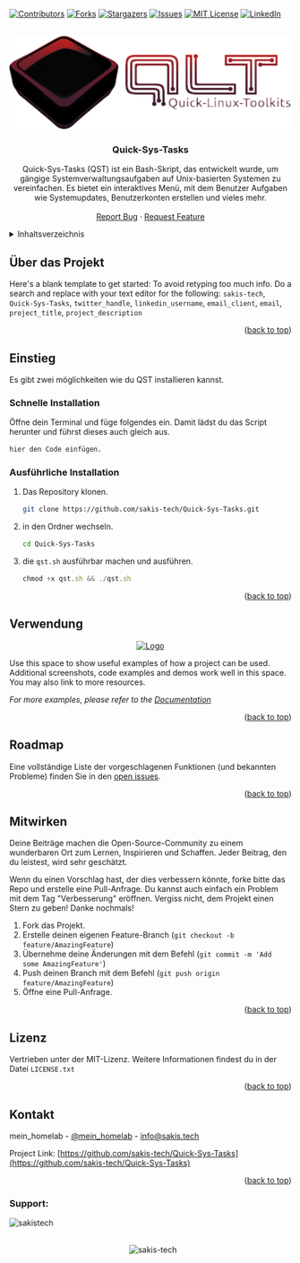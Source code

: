 <!-- Improved compatibility of back to top link: See: https://github.com/othneildrew/Best-README-Template/pull/73 -->
<a name="readme-top"></a>
<!--
*** Thanks for checking out the Best-README-Template. If you have a suggestion
*** that would make this better, please fork the repo and create a pull request
*** or simply open an issue with the tag "enhancement".
*** Don't forget to give the project a star!
*** Thanks again! Now go create something AMAZING! :D
-->



<!-- PROJECT SHIELDS -->
<!--
*** I'm using markdown "reference style" links for readability.
*** Reference links are enclosed in brackets [ ] instead of parentheses ( ).
*** See the bottom of this document for the declaration of the reference variables
*** for contributors-url, forks-url, etc. This is an optional, concise syntax you may use.
*** https://www.markdownguide.org/basic-syntax/#reference-style-links
-->
[![Contributors][contributors-shield]][contributors-url]
[![Forks][forks-shield]][forks-url]
[![Stargazers][stars-shield]][stars-url]
[![Issues][issues-shield]][issues-url]
[![MIT License][license-shield]][license-url]
[![LinkedIn][linkedin-shield]][linkedin-url]



<!-- PROJECT LOGO -->
<br />
<div align="center">
  <a href="https://github.com/sakis-tech/Quick-Sys-Tasks">
    <img src="images/logo.png" alt="Logo" width="504" height="167">
  </a>

<h3 align="center">Quick-Sys-Tasks</h3>

  <p align="center">
    Quick-Sys-Tasks (QST) ist ein Bash-Skript, das entwickelt wurde, um gängige Systemverwaltungsaufgaben auf Unix-basierten Systemen zu vereinfachen. Es bietet ein interaktives Menü, mit dem Benutzer Aufgaben wie Systemupdates, Benutzerkonten erstellen und vieles mehr.
    <br />
    <br />
    <a href="https://github.com/sakis-tech/Quick-Sys-Tasks/issues">Report Bug</a>
    ·
    <a href="https://github.com/sakis-tech/Quick-Sys-Tasks/issues">Request Feature</a>
  </p>
</div>



<!-- TABLE OF CONTENTS -->
<details>
  <summary>Inhaltsverzeichnis</summary>
  <ol>
    <li>
      <a href="#about-the-project">Über das Projekt</a>
    </li>
    <li>
      <a href="#getting-started">Einstieg</a>
      <ul>
        <li><a href="#prerequisites">Prerequisites</a></li>
        <li><a href="#installation">Installation</a></li>
      </ul>
    </li>
    <li><a href="#usage">Usage</a></li>
    <li><a href="#roadmap">Roadmap</a></li>
    <li><a href="#contributing">Contributing</a></li>
    <li><a href="#license">License</a></li>
    <li><a href="#contact">Contact</a></li>
    <li><a href="#acknowledgments">Acknowledgments</a></li>
  </ol>
</details>



<!-- ABOUT THE PROJECT -->
## Über das Projekt

Here's a blank template to get started: To avoid retyping too much info. Do a search and replace with your text editor for the following: `sakis-tech`, `Quick-Sys-Tasks`, `twitter_handle`, `linkedin_username`, `email_client`, `email`, `project_title`, `project_description`

<p align="right">(<a href="#readme-top">back to top</a>)</p>

<!-- GETTING STARTED -->
## Einstieg

Es gibt zwei möglichkeiten wie du QST installieren kannst.



### Schnelle Installation

Öffne dein Terminal und füge folgendes ein. Damit lädst du das Script herunter und führst dieses auch gleich aus.
  ```sh
  hier den Code einfügen.
  ```

### Ausführliche Installation

1. Das Repository klonen.
   ```sh
   git clone https://github.com/sakis-tech/Quick-Sys-Tasks.git
   ```
2. in den Ordner wechseln.
   ```sh
   cd Quick-Sys-Tasks
   ```
3. die `qst.sh` ausführbar machen und ausführen.
   ```js
   chmod +x qst.sh && ./qst.sh
   ```

<p align="right">(<a href="#readme-top">back to top</a>)</p>



<!-- USAGE EXAMPLES -->
## Verwendung

<div align="center">
  <a href="https://github.com/sakis-tech/Quick-Sys-Tasks">
    <img src="images/qst.png" alt="Logo" width="734" height="536">
  </a>
</div>

Use this space to show useful examples of how a project can be used. Additional screenshots, code examples and demos work well in this space. You may also link to more resources.

_For more examples, please refer to the [Documentation](https://example.com)_

<p align="right">(<a href="#readme-top">back to top</a>)</p>



<!-- ROADMAP -->
## Roadmap

Eine vollständige Liste der vorgeschlagenen Funktionen (und bekannten Probleme) finden Sie in den [open issues](https://github.com/sakis-tech/Quick-Sys-Tasks/issues).

<p align="right">(<a href="#readme-top">back to top</a>)</p>



<!-- CONTRIBUTING -->
## Mitwirken

Deine Beiträge machen die Open-Source-Community zu einem wunderbaren Ort zum Lernen, Inspirieren und Schaffen. Jeder Beitrag, den du leistest, wird sehr geschätzt.

Wenn du einen Vorschlag hast, der dies verbessern könnte, forke bitte das Repo und erstelle eine Pull-Anfrage. Du kannst auch einfach ein Problem mit dem Tag "Verbesserung" eröffnen.
Vergiss nicht, dem Projekt einen Stern zu geben! Danke nochmals!

1. Fork das Projekt.
2. Erstelle deinen eigenen Feature-Branch (`git checkout -b feature/AmazingFeature`)
3. Übernehme deine Änderungen mit dem Befehl (`git commit -m 'Add some AmazingFeature'`)
4. Push deinen Branch mit dem Befehl (`git push origin feature/AmazingFeature`)
5. Öffne eine Pull-Anfrage.

<p align="right">(<a href="#readme-top">back to top</a>)</p>

<!-- LICENSE -->
## Lizenz

Vertrieben unter der MIT-Lizenz. Weitere Informationen findest du in der Datei `LICENSE.txt`

<p align="right">(<a href="#readme-top">back to top</a>)</p>

<!-- CONTACT -->
## Kontakt

mein_homelab - [@mein_homelab](https://twitter.com/mein_homelab) - info@sakis.tech

Project Link: [https://github.com/sakis-tech/Quick-Sys-Tasks](https://github.com/sakis-tech/Quick-Sys-Tasks)

<p align="right">(<a href="#readme-top">back to top</a>)</p>



<!-- MARKDOWN LINKS & IMAGES -->
<!-- https://www.markdownguide.org/basic-syntax/#reference-style-links -->
[contributors-shield]: https://img.shields.io/github/contributors/sakis-tech/Quick-Sys-Tasks.svg?style=for-the-badge
[contributors-url]: https://github.com/sakis-tech/Quick-Sys-Tasks/graphs/contributors
[forks-shield]: https://img.shields.io/github/forks/sakis-tech/Quick-Sys-Tasks.svg?style=for-the-badge
[forks-url]: https://github.com/sakis-tech/Quick-Sys-Tasks/network/members
[stars-shield]: https://img.shields.io/github/stars/sakis-tech/Quick-Sys-Tasks.svg?style=for-the-badge
[stars-url]: https://github.com/sakis-tech/Quick-Sys-Tasks/stargazers
[issues-shield]: https://img.shields.io/github/issues/sakis-tech/Quick-Sys-Tasks.svg?style=for-the-badge
[issues-url]: https://github.com/sakis-tech/Quick-Sys-Tasks/issues
[license-shield]: https://img.shields.io/github/license/sakis-tech/Quick-Sys-Tasks.svg?style=for-the-badge
[license-url]: https://github.com/sakis-tech/Quick-Sys-Tasks/blob/master/LICENSE.txt
[linkedin-shield]: https://img.shields.io/badge/-LinkedIn-black.svg?style=for-the-badge&logo=linkedin&colorB=555
[linkedin-url]: https://linkedin.com/in/linkedin_username
[product-screenshot]: images/screenshot.png
[Next.js]: https://img.shields.io/badge/next.js-000000?style=for-the-badge&logo=nextdotjs&logoColor=white
[Next-url]: https://nextjs.org/
[React.js]: https://img.shields.io/badge/React-20232A?style=for-the-badge&logo=react&logoColor=61DAFB
[React-url]: https://reactjs.org/
[Vue.js]: https://img.shields.io/badge/Vue.js-35495E?style=for-the-badge&logo=vuedotjs&logoColor=4FC08D
[Vue-url]: https://vuejs.org/
[Angular.io]: https://img.shields.io/badge/Angular-DD0031?style=for-the-badge&logo=angular&logoColor=white
[Angular-url]: https://angular.io/
[Svelte.dev]: https://img.shields.io/badge/Svelte-4A4A55?style=for-the-badge&logo=svelte&logoColor=FF3E00
[Svelte-url]: https://svelte.dev/
[Laravel.com]: https://img.shields.io/badge/Laravel-FF2D20?style=for-the-badge&logo=laravel&logoColor=white
[Laravel-url]: https://laravel.com
[Bootstrap.com]: https://img.shields.io/badge/Bootstrap-563D7C?style=for-the-badge&logo=bootstrap&logoColor=white
[Bootstrap-url]: https://getbootstrap.com
[JQuery.com]: https://img.shields.io/badge/jQuery-0769AD?style=for-the-badge&logo=jquery&logoColor=white
[JQuery-url]: https://jquery.com 


<h3 align="left">Support:</h3>
<p><a href="https://ko-fi.com/sakistech"> <img align="left" src="https://cdn.ko-fi.com/cdn/kofi3.png?v=3" height="50" width="210" alt="sakistech" /></a></p><br><br>

<p>&nbsp;<img src="https://github-readme-stats.vercel.app/api?username=sakis-tech&show_icons=true&locale=en" alt="sakis-tech" /></p>


